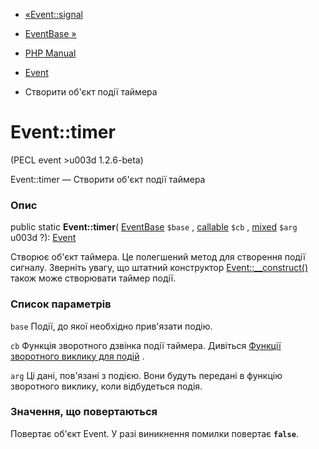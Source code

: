 - [«Event::signal](event.signal.md)
- [EventBase »](class.eventbase.md)

- [PHP Manual](index.md)
- [Event](class.event.md)
- Створити об'єкт події таймера

# Event::timer

(PECL event \>u003d 1.2.6-beta)

Event::timer — Створити об'єкт події таймера

### Опис

public static **Event::timer**( [EventBase](class.eventbase.md)
`$base` , [callable](language.types.callable.md) `$cb` ,
[mixed](language.types.declarations.md#language.types.declarations.mixed)
`$arg` u003d ?): [Event](class.event.md)

Створює об'єкт таймера. Це полегшений метод для створення
події сигналу. Зверніть увагу, що штатний конструктор
[Event::\_\_construct()](event.construct.md) також може створювати
таймер події.

### Список параметрів

`base`
Події, до якої необхідно прив'язати подію.

`cb`
Функція зворотного дзвінка події таймера. Дивіться [Функції зворотного виклику для подій](event.callbacks.md) .

`arg`
Ці дані, пов'язані з подією. Вони будуть передані в
функцію зворотного виклику, коли відбудеться подія.

### Значення, що повертаються

Повертає об'єкт Event. У разі виникнення помилки повертає
**`false`**.
